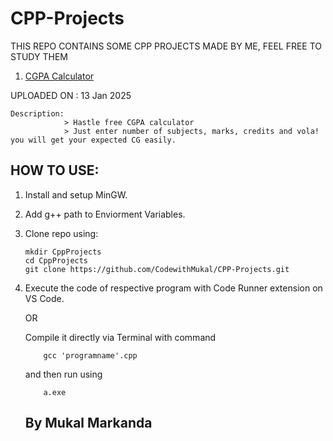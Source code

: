 # CPP-Projects

THIS REPO CONTAINS SOME CPP PROJECTS MADE BY ME, FEEL FREE TO STUDY THEM 


1. [CGPA Calculator](https://github.com/CodewithMukal/CPP-Projects/tree/main/CGPA)


UPLOADED ON : 13 Jan 2025


    Description:
                > Hastle free CGPA calculator
                > Just enter number of subjects, marks, credits and vola! you will get your expected CG easily.



## HOW TO USE:

1. Install and setup MinGW.
2. Add g++ path to Enviorment Variables.
3. Clone repo using:

       mkdir CppProjects
       cd CppProjects
       git clone https://github.com/CodewithMukal/CPP-Projects.git
   
5. Execute the code of respective program with Code Runner extension on VS Code.

   OR

   Compile it directly via Terminal with command

           gcc 'programname'.cpp

   and then run using
   
           a.exe


   ## By Mukal Markanda
           
